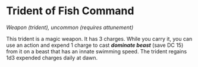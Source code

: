 # Trident of Fish Command 
_Weapon (trident), uncommon (requires attunement)_ 

This trident is a magic weapon. It has 3 charges. While you carry it, you can use an action and expend 1 charge to cast **_dominate beast_** (save DC 15) from it on a beast that has an innate swimming speed. The trident regains 1d3 expended charges daily at dawn.

